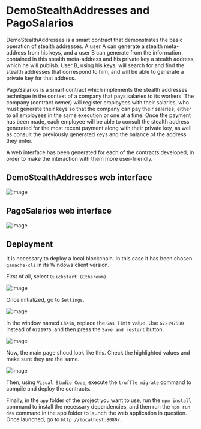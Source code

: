# DemoStealthAddresses and PagoSalarios
DemoStealthAddresses is a smart contract that demonstrates the basic operation of stealth addresses. A user A can generate a stealth meta-address from his keys, and a user B can generate from the information contained in this stealth meta-address and his private key a stealth address, which he will publish. User B, using his keys, will search for and find the stealth addresses that correspond to him, and will be able to generate a private key for that address.


PagoSalarios is a smart contract which implements the stealth addresses technique in the context of a company that pays salaries to its workers. The company (contract owner) will register employees with their salaries, who must generate their keys so that the company can pay their salaries, either to all employees in the same execution or one at a time. Once the payment has been made, each employee will be able to consult the stealth address generated for the most recent payment along with their private key, as well as consult the previously generated keys and the balance of the address they enter.

A web interface has been generated for each of the contracts developed, in order to make the interaction with them more user-friendly.

## DemoStealthAddresses web interface
![image](https://github.com/dmoragass/TFM/assets/170375849/ea68c59d-0509-4bee-8004-01a9b8df5dc8)

## PagoSalarios web interface
![image](https://github.com/dmoragass/TFM/assets/170375849/2f2b78c9-d6bb-465b-8f50-177a288f01c9)

## Deployment

It is necessary to deploy a local blockchain. In this case it has been chosen `ganache-cli` in its Windows client version.

First of all, select `Quickstart (Ethereum)`.

![image](https://github.com/dmoragass/TFM/assets/170375849/326e0940-0f7d-438a-95b8-8d3968d6f7e5)

Once initialized, go to `Settings`.

![image](https://github.com/dmoragass/TFM/assets/170375849/72aebdcc-4e5f-408c-93b1-ae607a70eb61)

In the window named `Chain`, replace the `Gas limit` value. Use `672197500` instead of `6721975`, and then press the `Save and restart` button.

![image](https://github.com/dmoragass/TFM/assets/170375849/8217ca39-7e04-49d9-936f-bfafd75b7e6a)

Now, the main page shoud look like this. Check the highlighted values and make sure they are the same.

![image](https://github.com/dmoragass/TFM/assets/170375849/dd7d7903-01a4-4c23-bee2-c81d78316d2f)

Then, using `Visual Studio Code`, execute the `truffle migrate` command to compile and deploy the contracts.

Finally, in the `app` folder of the project you want to use, run the `npm install` command to install the necessary dependencies, and then run the `npm run dev` command in the app folder to launch the web application in question. Once launched, go to `http://localhost:8080/`.
